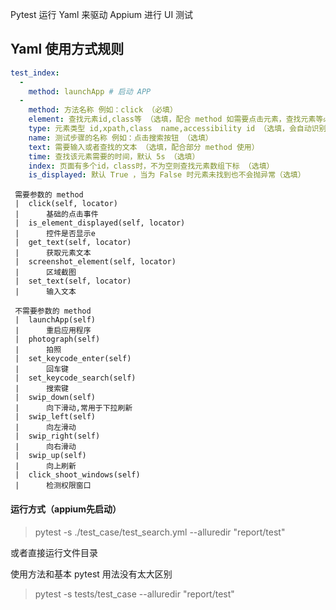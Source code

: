 Pytest 运行 Yaml 来驱动 Appium 进行 UI 测试

Yaml 使用方式规则
---

```yaml
test_index:
  -
    method: launchApp # 启动 APP
  -
    method: 方法名称 例如：click （必填）
    element: 查找元素id,class等 （选填，配合 method 如需要点击元素，查找元素等必填）
    type: 元素类型 id,xpath,class  name,accessibility id （选填，会自动识别，如识别错误则自行填写）
    name: 测试步骤的名称 例如：点击搜索按钮 （选填）
    text: 需要输入或者查找的文本 （选填，配合部分 method 使用）
    time: 查找该元素需要的时间，默认 5s （选填）
    index: 页面有多个id，class时，不为空则查找元素数组下标 （选填）
    is_displayed: 默认 True ，当为 False 时元素未找到也不会抛异常（选填）
```
```
 需要参数的 method
 |  click(self, locator)
 |      基础的点击事件
 |  is_element_displayed(self, locator)
 |      控件是否显示e
 |  get_text(self, locator)
 |      获取元素文本
 |  screenshot_element(self, locator)
 |      区域截图
 |  set_text(self, locator)
 |      输入文本
 
 不需要参数的 method
 |  launchApp(self)
 |      重启应用程序
 |  photograph(self)
 |      拍照
 |  set_keycode_enter(self)
 |      回车键
 |  set_keycode_search(self)
 |      搜索键 
 |  swip_down(self)
 |      向下滑动,常用于下拉刷新
 |  swip_left(self)
 |      向左滑动
 |  swip_right(self)
 |      向右滑动
 |  swip_up(self)
 |      向上刷新
 |  click_shoot_windows(self)
 |      检测权限窗口 
```
#### 运行方式（appium先启动）
> pytest -s ./test_case/test_search.yml --alluredir "report/test"

或者直接运行文件目录

使用方法和基本 pytest 用法没有太大区别
> pytest -s tests/test_case --alluredir "report/test"
